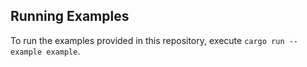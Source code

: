 ## Running Examples
To run the examples provided in this repository, execute `cargo run --example example`.

